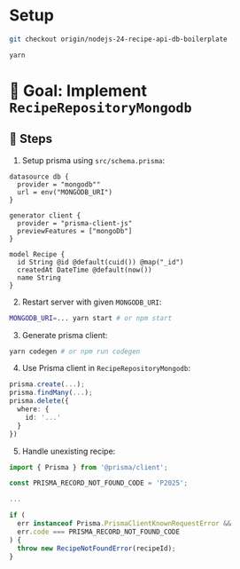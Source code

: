 # Setup

```sh
git checkout origin/nodejs-24-recipe-api-db-boilerplate

yarn
```

# 🎯 Goal: Implement `RecipeRepositoryMongodb`

## 📝 Steps

1. Setup prisma using `src/schema.prisma`:

```prisma
datasource db {
  provider = "mongodb""
  url = env("MONGODB_URI")
}

generator client {
  provider = "prisma-client-js"
  previewFeatures = ["mongoDb"]
}

model Recipe {
  id String @id @default(cuid()) @map("_id")
  createdAt DateTime @default(now())
  name String
}
```

2. Restart server with given `MONGODB_URI`:

```sh
MONGODB_URI=... yarn start # or npm start
```

3. Generate prisma client:

```sh
yarn codegen # or npm run codegen
```

4. Use Prisma client in `RecipeRepositoryMongodb`:

```ts
prisma.create(...);
prisma.findMany(...);
prisma.delete({
  where: {
    id: '...'
  }
})
```

5. Handle unexisting recipe:

```ts
import { Prisma } from '@prisma/client';

const PRISMA_RECORD_NOT_FOUND_CODE = 'P2025';

...

if (
  err instanceof Prisma.PrismaClientKnownRequestError &&
  err.code === PRISMA_RECORD_NOT_FOUND_CODE
) {
  throw new RecipeNotFoundError(recipeId);
}
```
